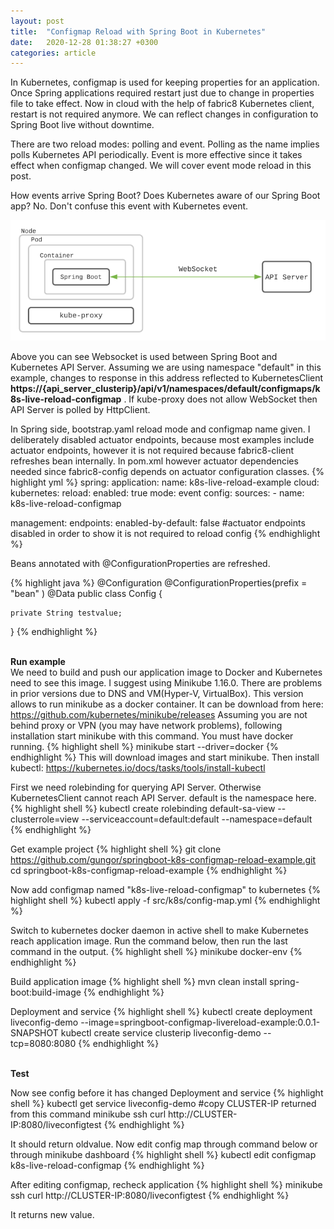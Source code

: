 ```yaml
---
layout: post
title:  "Configmap Reload with Spring Boot in Kubernetes"
date:   2020-12-28 01:38:27 +0300
categories: article
---
```

In Kubernetes, configmap is used for keeping properties for an application. Once Spring applications required restart just due to change in properties file to take effect.
Now in cloud with the help of fabric8 Kubernetes client, restart is not required anymore. We can reflect changes in configuration to Spring Boot live without downtime.

There are two reload modes: polling and event. Polling as the name implies polls Kubernetes API periodically. Event is more effective since it takes effect when configmap changed. 
We will cover event mode reload in this post.


How events arrive Spring Boot? Does Kubernetes aware of our Spring Boot app? No. Don't confuse this event with Kubernetes event.

![configmap-diagram](/assets/configmap-diagram.png)
<br/>
 
Above you can see Websocket is used between Spring Boot and Kubernetes API Server. Assuming we are using namespace "default" in this example, changes to response in this address reflected to KubernetesClient <b>https://{api_server_clusterip}/api/v1/namespaces/default/configmaps/k8s-live-reload-configmap</b> . 
If kube-proxy does not allow WebSocket then API Server is polled by HttpClient.

In Spring side, bootstrap.yaml reload mode and configmap name given. I deliberately disabled actuator endpoints, because most examples include actuator endpoints, however it is not required because fabric8-client refreshes bean internally.
In pom.xml however actuator dependencies needed since fabric8-config depends on actuator configuration classes.
{% highlight yml %}
spring:
  application:
    name: k8s-live-reload-example
  cloud:
    kubernetes:
      reload:
        enabled: true
        mode: event
      config:
        sources:
          - name: k8s-live-reload-configmap
          
management:
  endpoints:
    enabled-by-default: false #actuator endpoints disabled in order to show it is not required to reload config
{% endhighlight %}

Beans annotated with @ConfigurationProperties are refreshed.

{% highlight java %}
@Configuration
@ConfigurationProperties(prefix = "bean" )
@Data
public class Config {

    private String testvalue;
    
}
{% endhighlight %}

 
<br><b>Run example</b><br>
We need to build and push our application image to Docker and Kubernetes need to see this image. I suggest using Minikube 1.16.0. There are problems in prior versions due to DNS and VM(Hyper-V, VirtualBox). This version allows to run minikube as a docker container.
It can be download from here: <a class="text-accent" href="https://github.com/kubernetes/minikube/releases" >https://github.com/kubernetes/minikube/releases</a> Assuming you are not behind proxy or VPN (you may have network problems), following installation start minikube with this command.
You must have docker running.
{% highlight shell %}
minikube start --driver=docker
{% endhighlight %}
This will download images and start minikube. Then install kubectl: <a class="text-accent" href="https://kubernetes.io/docs/tasks/tools/install-kubectl" >https://kubernetes.io/docs/tasks/tools/install-kubectl</a>

First we need rolebinding for querying API Server. Otherwise KubernetesClient cannot reach API Server. default is the namespace here.
{% highlight shell %}
kubectl create rolebinding default-sa-view --clusterrole=view --serviceaccount=default:default --namespace=default
{% endhighlight %}

Get example project
{% highlight shell %}
git clone https://github.com/gungor/springboot-k8s-configmap-reload-example.git
cd springboot-k8s-configmap-reload-example
{% endhighlight %}

Now add configmap named "k8s-live-reload-configmap" to kubernetes
{% highlight shell %}
kubectl apply -f src/k8s/config-map.yml
{% endhighlight %}

Switch to kubernetes docker daemon in active shell to make Kubernetes reach application image. Run the command below, then run the last command in the output.
{% highlight shell %}
minikube docker-env
{% endhighlight %}

Build application image
{% highlight shell %}
mvn clean install spring-boot:build-image
{% endhighlight %}

Deployment and service
{% highlight shell %}
kubectl create deployment liveconfig-demo --image=springboot-configmap-livereload-example:0.0.1-SNAPSHOT
kubectl create service clusterip liveconfig-demo --tcp=8080:8080
{% endhighlight %}

<br><b>Test</b><br>

Now see config before it has changed
Deployment and service
{% highlight shell %}
kubectl get service liveconfig-demo #copy CLUSTER-IP returned from this command
minikube ssh
curl http://CLUSTER-IP:8080/liveconfigtest
{% endhighlight %}

It should return oldvalue. Now edit config map through command below or through minikube dashboard
{% highlight shell %}
kubectl edit configmap k8s-live-reload-configmap
{% endhighlight %}

After editing configmap, recheck application
{% highlight shell %}
minikube ssh
curl http://CLUSTER-IP:8080/liveconfigtest
{% endhighlight %}

It returns new value. 





